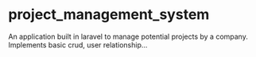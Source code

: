 # project_management_system
An application built in laravel to manage potential projects by a company. Implements basic crud, user relationship...
